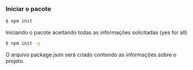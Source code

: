 ### Iniciar o pacote

```sh
$ npm init
```

Iniciando o pacote aceitando todas as informações solicitadas (yes for all)

```sh
$ npm init -y
```

O arquivo package.json será criado contendo as informações sobre o projeto.
